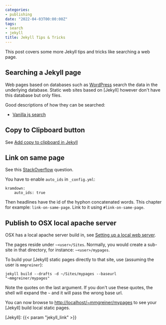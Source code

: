 ```yaml
---
categories:
- publishing
date: "2022-04-03T00:00:00Z"
tags:
- search
- jekyll
title: Jekyll Tips & Tricks
---
```


This post covers some more Jekyll tips and tricks like searching a web page.

## Searching a Jekyll page

Web pages based on databases such as [WordPress][wordpress] search the data in the underlying database. Static web sites based on [Jekyll] however don't have this database but only files.  

Good descriptions of how they can be searched:

- [Vanilla js search](https://gomakethings.com/how-to-create-a-vanilla-js-search-page-for-a-static-website/)


[wordpress]:    https://wordpress.com

## Copy to Clipboard button

See [Add copy to clipboard in Jekyll](https://www.aleksandrhovhannisyan.com/blog/how-to-add-a-copy-to-clipboard-button-to-your-jekyll-blog/)

## Link on same page

See this [StackOverflow](https://stackoverflow.com/questions/4629675/jekyll-markdown-internal-links) question. 

You have to enable `auto_ids` in `_config.yml`:

    kramdown:
        auto_ids: true

Then headlines have the id of the hyphon concatenated words. This chapter for example: `link-on-same-page`. Link to it using `#link-on-same-page`.


## Publish to OSX local apache server

OSX has a local apache server build in, see [Setting up a local web server](https://discussions.apple.com/docs/DOC-250006086).

The pages reside under `~<user>/Sites`. Normally, you would create a sub-site in that directory, for instance: `~<user>/mypages`.

To build your [Jekyll] static pages directly to that site, use (assuming the user is `mmgreiner`):

~~~~
jekyll build --drafts -d ~/Sites/mypages --baseurl "~mmgreiner/mypages"
~~~~

Note the quotes on the last argument. If you don't use these quotes, the shell will expand the `~` and it will pass the wrong base url.

You can now browse to <http://localhost/~mmgreiner/mypages> to see your [Jekyll] build local static pages.


[Jekyll]: {{< param "jekyll_link" >}}

